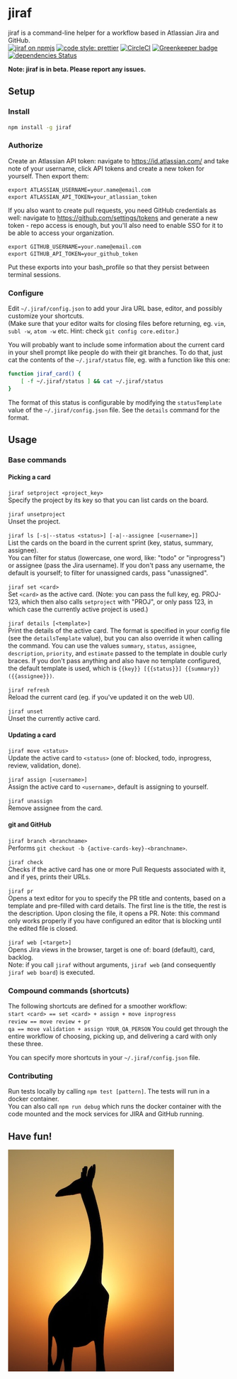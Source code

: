 # jiraf

jiraf is a command-line helper for a workflow based in Atlassian Jira and GitHub.  
[![jiraf on npmjs](https://img.shields.io/npm/v/jiraf.svg?colorB=blue)](https://www.npmjs.com/package/jiraf)
[![code style: prettier](https://img.shields.io/badge/code_style-prettier-ff69b4.svg?style=flat-square)](https://github.com/prettier/prettier)
[![CircleCI](https://circleci.com/gh/endreymarcell/jiraf.svg?style=svg)](https://circleci.com/gh/endreymarcell/jiraf)
[![Greenkeeper badge](https://badges.greenkeeper.io/endreymarcell/jiraf.svg)](https://greenkeeper.io/)
[![dependencies Status](https://david-dm.org/endreymarcell/jiraf/status.svg)](https://david-dm.org/endreymarcell/jiraf)


__Note: jiraf is in beta. Please report any issues.__  

## Setup

### Install
```bash
npm install -g jiraf
```  

### Authorize
Create an Atlassian API token: navigate to https://id.atlassian.com/ and take note of your username, click API tokens and create a new token for yourself. Then export them:  
```
export ATLASSIAN_USERNAME=your.name@email.com
export ATLASSIAN_API_TOKEN=your_atlassian_token
```  

If you also want to create pull requests, you need GitHub credentials as well: navigate to https://github.com/settings/tokens and generate a new token - repo access is enough, but you'll also need to enable SSO for it to be able to access your organization.  
```
export GITHUB_USERNAME=your.name@email.com
export GITHUB_API_TOKEN=your_github_token
```  
Put these exports into your bash_profile so that they persist between terminal sessions.

### Configure
Edit `~/.jiraf/config.json` to add your Jira URL base, editor, and possibly customize your shortcuts.  
(Make sure that your editor waits for closing files before returning, eg. `vim`, `subl -w`, `atom -w` etc. Hint: check `git config core.editor`.)  

You will probably want to include some information about the current card in your shell prompt like people do with their git branches. To do that, just cat the contents of the `~/.jiraf/status` file, eg. with a function like this one:  
```bash
function jiraf_card() {
    [ -f ~/.jiraf/status ] && cat ~/.jiraf/status
}
```
The format of this status is configurable by modifying the `statusTemplate` value of the `~/.jiraf/config.json` file. See the `details` command for the format.  

## Usage

### Base commands

#### Picking a card  
`jiraf setproject <project_key>`  
Specify the project by its key so that you can list cards on the board.    

`jiraf unsetproject`  
Unset the project.  

`jiraf ls [-s|--status <status>] [-a|--assignee [<username>]]`  
List the cards on the board in the current sprint (key, status, summary, assignee).  
You can filter for status (lowercase, one word, like: "todo" or "inprogress") or assignee (pass the Jira username). If you don't pass any username, the default is yourself; to filter for unassigned cards, pass "unassigned".    

`jiraf set <card>`  
Set `<card>` as the active card. (Note: you can pass the full key, eg. PROJ-123, which then also calls `setproject` with "PROJ", or only pass 123, in which case the currently active project is used.)  

`jiraf details [<template>]`  
Print the details of the active card. The format is specified in your config file (see the `detailsTemplate` value), but you can also override it when calling the command. You can use the values `summary`, `status`, `assignee`, `description`, `priority`, and `estimate` passed to the template in double curly braces. If you don't pass anything and also have no template configured, the default template is used, which is `{{key}} [{{status}}] {{summary}} ({{assignee}})`.  

`jiraf refresh`  
Reload the current card (eg. if you've updated it on the web UI).  
  
`jiraf unset`  
Unset the currently active card.  

#### Updating a card  
`jiraf move <status>`  
Update the active card to `<status>` (one of: blocked, todo, inprogress, review, validation, done).  

`jiraf assign [<username>]`  
Assign the active card to `<username>`, default is assigning to yourself.  

`jiraf unassign`  
Remove assignee from the card.  

#### git and GitHub
`jiraf branch <branchname>`  
Performs `git checkout -b {active-cards-key}-<branchname>`.    

`jiraf check`  
Checks if the active card has one or more Pull Requests associated with it, and if yes, prints their URLs.  

`jiraf pr`  
Opens a text editor for you to specify the PR title and contents, based on a template and pre-filled with card details. The first line is the title, the rest is the description. Upon closing the file, it opens a PR. Note: this command only works properly if you have configured an editor that is blocking until the edited file is closed.  

`jiraf web [<target>]`  
Opens Jira views in the browser, target is one of: board (default), card, backlog.  
Note: if you call `jiraf` without arguments, `jiraf web` (and consequently `jiraf web board`) is executed.  

### Compound commands (shortcuts)
The following shortcuts are defined for a smoother workflow:  
`start <card> == set <card> + assign + move inprogress`  
`review == move review + pr`  
`qa == move validation + assign YOUR_QA_PERSON`
You could get through the entire workflow of choosing, picking up, and delivering a card with only these three.

You can specify more shortcuts in your `~/.jiraf/config.json` file.  

### Contributing
Run tests locally by calling `npm test [pattern]`. The tests will run in a docker container.    
You can also call `npm run debug` which runs the docker container with the code mounted and the mock services for JIRA and GitHub running.  

## Have fun!
![Photo by Rajiv Bajaj on Unsplash](giraffe.jpg)
